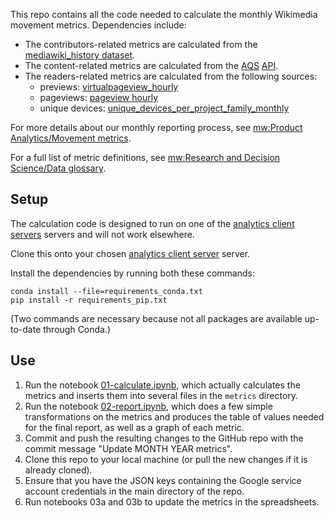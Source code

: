 This repo contains all the code needed to calculate the monthly Wikimedia movement metrics. Dependencies include:

* The contributors-related metrics are calculated from the [mediawiki_history dataset](https://wikitech.wikimedia.org/wiki/Analytics/Data_Lake/Edits/Mediawiki_history). 
* The content-related metrics are calculated from the [AQS](https://wikitech.wikimedia.org/wiki/Analytics/Systems/AQS) [API](https://wikimedia.org/api).
* The readers-related metrics are calculated from the following sources:  
  + previews: [virtualpageview_hourly](https://wikitech.wikimedia.org/wiki/Analytics/Data_Lake/Traffic/Virtualpageview_hourly)
  + pageviews: [pageview hourly](https://wikitech.wikimedia.org/wiki/Analytics/Data_Lake/Traffic/Pageview_hourly)
  + unique devices: [unique_devices_per_project_family_monthly](https://wikitech.wikimedia.org/wiki/Analytics/Data_Lake/Traffic/Unique_Devices)
  
For more details about our monthly reporting process, see [mw:Product Analytics/Movement metrics](https://www.mediawiki.org/wiki/Product_Analytics/Movement_metrics).

For a full list of metric definitions, see [mw:Research and Decision Science/Data glossary](https://meta.wikimedia.org/wiki/Research_and_Decision_Science/Data_glossary).

## Setup
The calculation code is designed to run on one of the [analytics client servers](https://wikitech.wikimedia.org/wiki/Analytics/Systems/Clients) servers and will not work elsewhere.

Clone this onto your chosen [analytics client server](https://wikitech.wikimedia.org/wiki/Analytics/Systems/Clients) server. 

Install the dependencies by running both these commands:
```
conda install --file=requirements_conda.txt
pip install -r requirements_pip.txt
```
(Two commands are necessary because not all packages are available up-to-date through Conda.)

## Use
1. Run the notebook [01-calculate.ipynb](01-calculate.ipynb), which actually calculates the metrics and inserts them into several files in the `metrics` directory.
2. Run the notebook [02-report.ipynb](02-report.ipynb), which does a few simple transformations on the metrics and produces the table of values needed for the final report, as well as a graph of each metric.
3. Commit and push the resulting changes to the GitHub repo with the commit message "Update MONTH YEAR metrics". 
4. Clone this repo to your local machine (or pull the new changes if it is already cloned).
5. Ensure that you have the JSON keys containing the Google service account credentials in the main directory of the repo.  
5. Run notebooks 03a and 03b to update the metrics in the spreadsheets. 
